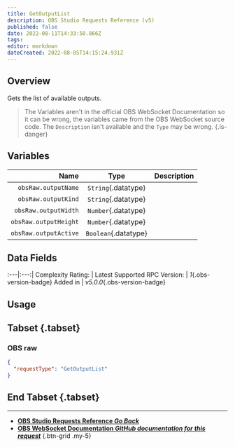 ```yaml
---
title: GetOutputList
description: OBS Studio Requests Reference (v5)
published: false
date: 2022-08-11T14:33:50.866Z
tags: 
editor: markdown
dateCreated: 2022-08-05T14:15:24.931Z
---
```


## Overview
Gets the list of available outputs.

> The Variables aren't in the official OBS WebSocket Documentation so it can be wrong, the variables came from the OBS WebSocket source code. The `Description` isn't available and the `Type` may be wrong.
{.is-danger}

## Variables
Name | Type | Description | 
----:|:---------:|:------------|
`obsRaw.outputName` | `String`{.datatype} |
`obsRaw.outputKind` | `String`{.datatype} |
`obsRaw.outputWidth` | `Number`{.datatype} |
`obsRaw.outputHeight` | `Number`{.datatype} |
`obsRaw.outputActive` | `Boolean`{.datatype} |

## Data Fields
:---|:---:|
Complexity Rating: | <span class="stars stars--4"></span>
Latest Supported RPC Version: | *1*{.obs-version-badge}
Added in | *v5.0.0*{.obs-version-badge}

## Usage
## Tabset {.tabset}
### OBS raw
```json
{
  "requestType": "GetOutputList"
}
```
## End Tabset {.tabset}

---

- [<i class="mdi mdi-chevron-left"></i>**OBS Studio Requests Reference *Go Back***](/en/Broadcasters/OBS/Requests)
- [<i class="mdi mdi-github"></i> **OBS WebSocket Documentation *GitHub documentation for this request***](https://github.com/obsproject/obs-websocket/blob/master/docs/generated/protocol.md#getoutputlist)
{.btn-grid .my-5}